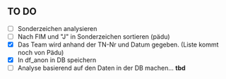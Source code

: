 ## TO DO

- [ ] Sonderzeichen analysieren
- [ ] Nach FIM und "J" in Sonderzeichen sortieren (pädu)
- [x] Das Team wird anhand der TN-Nr und Datum gegeben. (Liste kommt noch von Pädu)
- [x] In df_anon in DB speichern 
- [ ] Analyse basierend auf den Daten in der DB machen... **tbd**